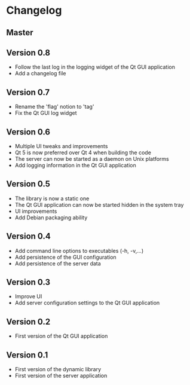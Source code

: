 Changelog
=========

Master
------

Version 0.8
-----------

* Follow the last log in the logging widget of the Qt GUI application
* Add a changelog file

Version 0.7
-----------

* Rename the 'flag' notion to 'tag'
* Fix the Qt GUI log widget

Version 0.6
-----------

* Multiple UI tweaks and improvements
* Qt 5 is now preferred over Qt 4 when building the code
* The server can now be started as a daemon on Unix platforms
* Add logging information in the Qt GUI application

Version 0.5
-----------

* The library is now a static one
* The Qt GUI application can now be started hidden in the system tray
* UI improvements
* Add Debian packaging ability

Version 0.4
-----------

* Add command line options to executables (-h, -v,...)
* Add persistence of the GUI configuration
* Add persistence of the server data

Version 0.3
-----------

* Improve UI
* Add server configuration settings to the Qt GUI application

Version 0.2
-----------

* First version of the Qt GUI application

Version 0.1
-----------

* First version of the dynamic library
* First version of the server application
